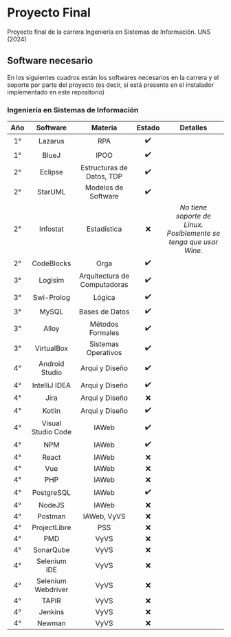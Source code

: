 # Proyecto Final
Proyecto final de la carrera Ingeniería en Sistemas de Información. UNS (2024)

## Software necesario
En los siguientes cuadros están los softwares necesarios en la carrera y el soporte por parte del proyecto (es decir, si está presente en el instalador implementado en este repositorio)

### Ingeniería en Sistemas de Información
| Año | Software | Materia | Estado | Detalles |
| :---: | :--------: | :-------: | :------: | :-----: |
| 1° | Lazarus | RPA | ✔️ | |
| 1° | BlueJ | IPOO | ✔️ | |
| 2° | Eclipse | Estructuras de Datos, TDP | ✔️ | |
| 2° | StarUML | Modelos de Software | ✔️ | |
| 2° | Infostat | Estadística | ❌ | _No tiene soporte de Linux. Posiblemente se tenga que usar Wine._ |
| 2° | CodeBlocks | Orga | ✔️ | |
| 3° | Logisim | Arquitectura de Computadoras | ✔️ | |
| 3° | Swi-Prolog | Lógica | ✔️ | |
| 3° | MySQL | Bases de Datos | ✔️ | |
| 3° | Alloy | Métodos Formales | ✔️ | |
| 3° | VirtualBox | Sistemas Operativos | ✔️ | |
| 4° | Android Studio | Arqui y Diseño | ✔️ | |
| 4° | IntelliJ IDEA | Arqui y Diseño | ✔️ | |
| 4° | Jira | Arqui y Diseño | ❌ | |
| 4° | Kotlin | Arqui y Diseño | ✔️ | |
| 4° | Visual Studio Code | IAWeb | ✔️ | |
| 4° | NPM | IAWeb | ✔️ | |
| 4° | React | IAWeb | ❌ | |
| 4° | Vue | IAWeb | ❌ | |
| 4° | PHP | IAWeb | ❌ | |
| 4° | PostgreSQL | IAWeb | ✔️ | |
| 4° | NodeJS | IAWeb | ❌ | |
| 4° | Postman | IAWeb, VyVS | ❌ | |
| 4° | ProjectLibre | PSS | ❌ | |
| 4° | PMD | VyVS | ❌ | |
| 4° | SonarQube | VyVS | ❌ | |
| 4° | Selenium IDE | VyVS | ❌ | |
| 4° | Selenium Webdriver | VyVS | ❌ | |
| 4° | TAPIR | VyVS | ❌ | |
| 4° | Jenkins | VyVS | ❌ | |
| 4° | Newman | VyVS | ❌ | |

